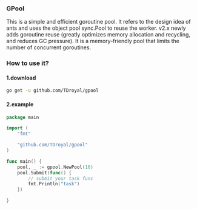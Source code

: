 ### GPool
This is a simple and efficient goroutine pool. It refers to the design idea of ants and uses the object pool sync.Pool to reuse the worker. v2.x newly adds goroutine reuse (greatly optimizes memory allocation and recycling, and reduces GC pressure). It is a memory-friendly pool that limits the number of concurrent goroutines.

### How to use it?

#### 1.download

```bash
go get -u github.com/TDroyal/gpool

```

#### 2.example
```go
package main

import (
	"fmt"

	"github.com/TDroyal/gpool"
)

func main() {
	pool, _ := gpool.NewPool(10)
	pool.Submit(func() {
		// submit your task func
		fmt.Println("task")
	})

}
```
